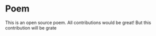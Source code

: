 # Poem
This is an open source poem. All contributions would be great!
But this contribution will be grate

